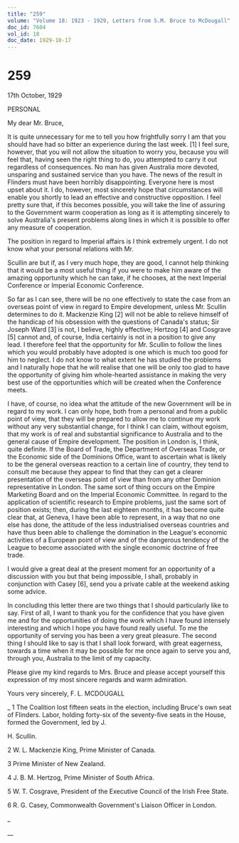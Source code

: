 ```yaml
---
title: "259"
volume: "Volume 18: 1923 - 1929, Letters from S.M. Bruce to McDougall"
doc_id: 7604
vol_id: 18
doc_date: 1929-10-17
---
```


# 259

17th October, 1929

PERSONAL

My dear Mr. Bruce,

It is quite unnecessary for me to tell you how frightfully sorry I am that you should have had so bitter an experience during the last week. [1] I feel sure, however, that you will not allow the situation to worry you, because you will feel that, having seen the right thing to do, you attempted to carry it out regardless of consequences. No man has given Australia more devoted, unsparing and sustained service than you have. The news of the result in Flinders must have been horribly disappointing. Everyone here is most upset about it. I do, however, most sincerely hope that circumstances will enable you shortly to lead an effective and constructive opposition. I feel pretty sure that, if this becomes possible, you will take the line of assuring to the Government warm cooperation as long as it is attempting sincerely to solve Australia's present problems along lines in which it is possible to offer any measure of cooperation.

The position in regard to Imperial affairs is I think extremely urgent. I do not know what your personal relations with Mr.

Scullin are but if, as I very much hope, they are good, I cannot help thinking that it would be a most useful thing if you were to make him aware of the amazing opportunity which he can take, if he chooses, at the next Imperial Conference or Imperial Economic Conference.

So far as I can see, there will be no one effectively to state the case from an overseas point of view in regard to Empire development, unless Mr. Scullin determines to do it. Mackenzie King [2] will not be able to relieve himself of the handicap of his obsession with the questions of Canada's status; Sir Joseph Ward [3] is not, I believe, highly effective; Hertzog [4] and Cosgrave [5] cannot and, of course, India certainly is not in a position to give any lead. I therefore feel that the opportunity for Mr. Scullin to follow the lines which you would probably have adopted is one which is much too good for him to neglect. I do not know to what extent he has studied the problems and I naturally hope that he will realise that one will be only too glad to have the opportunity of giving him whole-hearted assistance in making the very best use of the opportunities which will be created when the Conference meets.

I have, of course, no idea what the attitude of the new Government will be in regard to my work. I can only hope, both from a personal and from a public point of view, that they will be prepared to allow me to continue my work without any very substantial change, for I think I can claim, without egoism, that my work is of real and substantial significance to Australia and to the general cause of Empire development. The position in London is, I think, quite definite. If the Board of Trade, the Department of Overseas Trade, or the Economic side of the Dominions Office, want to ascertain what is likely to be the general overseas reaction to a certain line of country, they tend to consult me because they appear to find that they can get a clearer presentation of the overseas point of view than from any other Dominion representative in London. The same sort of thing occurs on the Empire Marketing Board and on the Imperial Economic Committee. In regard to the application of scientific research to Empire problems, just the same sort of position exists; then, during the last eighteen months, it has become quite clear that, at Geneva, I have been able to represent, in a way that no one else has done, the attitude of the less industrialised overseas countries and have thus been able to challenge the domination in the League's economic activities of a European point of view and of the dangerous tendency of the League to become associated with the single economic doctrine of free trade.

I would give a great deal at the present moment for an opportunity of a discussion with you but that being impossible, I shall, probably in conjunction with Casey [6], send you a private cable at the weekend asking some advice.

In concluding this letter there are two things that I should particularly like to say. First of all, I want to thank you for the confidence that you have given me and for the opportunities of doing the work which I have found intensely interesting and which I hope you have found really useful. To me the opportunity of serving you has been a very great pleasure. The second thing I should like to say is that I shall look forward, with great eagerness, towards a time when it may be possible for me once again to serve you and, through you, Australia to the limit of my capacity.

Please give my kind regards to Mrs. Bruce and please accept yourself this expression of my most sincere regards and warm admiration.

Yours very sincerely, F. L. MCDOUGALL 

_ 1 The Coalition lost fifteen seats in the election, including Bruce's own seat of Flinders. Labor, holding forty-six of the seventy-five seats in the House, formed the Government, led by J.

H. Scullin.

2 W. L. Mackenzie King, Prime Minister of Canada.

3 Prime Minister of New Zealand.

4 J. B. M. Hertzog, Prime Minister of South Africa.

5 W. T. Cosgrave, President of the Executive Council of the Irish Free State.

6 R. G. Casey, Commonwealth Government's Liaison Officer in London.

_

__
